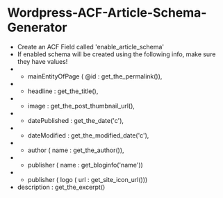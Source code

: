 # Wordpress-ACF-Article-Schema-Generator

- Create an ACF Field called 'enable_article_schema'
- If enabled schema will be created using the following info, make sure they have values!
- - mainEntityOfPage ( @id : get_the_permalink()),
- - headline : get_the_title(),
- - image : get_the_post_thumbnail_url(),
- - datePublished : get_the_date('c'),
- - dateModified : get_the_modified_date('c'),
- - author ( name : get_the_author()),
- - publisher ( name : get_bloginfo('name'))
- - publisher ( logo ( url : get_site_icon_url()))
- description : get_the_excerpt()